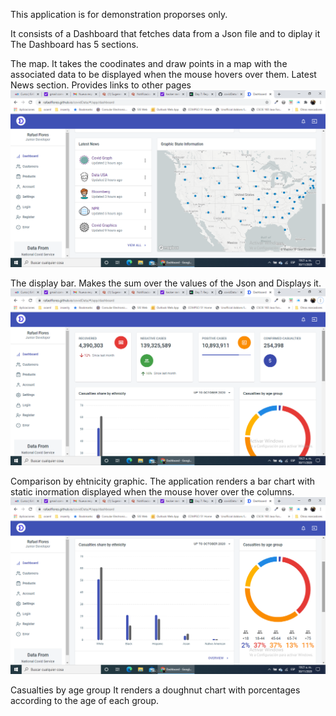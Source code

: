 This application is for demonstration proporses only.

It consists of a Dashboard that fetches data from a Json file and to diplay it
The Dashboard has 5 sections.

The map.
It takes the coodinates and draw points in a map with the associated data to be displayed when the mouse hovers over them.
Latest News section.
Provides links to other pages
![Map-image](https://github.com/RafaelFlores/covidData/blob/main/src/images/map.png)

The display bar.
Makes the sum over the values of the Json and Displays it. 
![Info-image](https://github.com/RafaelFlores/covidData/blob/main/src/images/infoDisplay.png)


Comparison by ehtnicity graphic.
The application renders a bar chart with static inormation displayed when the mouse hover over the columns. 
![bar-image](https://github.com/RafaelFlores/covidData/blob/main/src/images/barChart.png)

Casualties by age group
It renders a doughnut chart with porcentages according to the age of each group.






